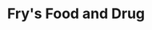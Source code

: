 ---
title: "Fry's Food and Drug"
url: /scottsdale/frys-food-and-drug-north-90th-street/
shop: Supermarkt
---